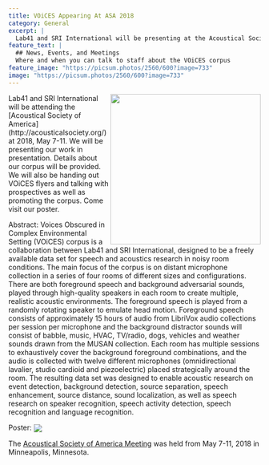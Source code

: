 ```yaml
---
title: VOiCES Appearing At ASA 2018
category: General
excerpt: |
  Lab41 and SRI International will be presenting at the Acoustical Society of America's annual meeting in May 7-11, 2018. We will be available for questions at our poster session. 
feature_text: |
  ## News, Events, and Meetings
  Where and when you can talk to staff about the VOiCES corpus
feature_image: "https://picsum.photos/2560/600?image=733"
image: "https://picsum.photos/2560/600?image=733"
---
```


<img align="right" width="300" src="http://acousticalsociety.org/wp-content/uploads/2018/04/ASA_Web_logo.png">
Lab41 and SRI International will be attending the [Acoustical Society of America](http://acousticalsociety.org/) at 2018, May 7-11. We will be presenting our work in presentation. Details about our corpus will be provided. We will also be handing out VOiCES flyers and talking with prospectives as well as promoting the corpus. Come visit our poster.

Abstract: 
Voices Obscured in Complex Environmental Setting (VOiCES) corpus is a collaboration between Lab41 and SRI International, designed to be a freely available data set for speech and acoustics research in noisy room conditions.  The main focus of the corpus is on distant microphone collection in a series of four rooms of different sizes and configurations. There are both foreground speech and background adversarial sounds, played through high-quality speakers in each room to create multiple, realistic acoustic environments. The foreground speech is played from a randomly rotating speaker to emulate head motion.  Foreground speech consists of approximately 15 hours of audio from LibriVox audio collections per session per microphone and the background distractor sounds will consist of babble, music, HVAC, TV/radio, dogs, vehicles and weather sounds drawn from the MUSAN collection. Each room has multiple sessions to exhaustively cover the background foreground combinations, and the audio is collected with twelve different microphones (omnidirectional lavalier, studio cardioid and piezoelectric) placed strategically around the room. The resulting data set was designed to enable acoustic research on event detection, background detection, source separation, speech enhancement, source distance, sound localization, as well as speech research on speaker recognition, speech activity detection, speech recognition and language recognition.


Poster:
<img align="center" widht ="900" src = /images/ASA2018-poster-v6.pdf>

The [Acoustical Society of America Meeting](http://acousticalsociety.org/) was held from May 7-11, 2018 in Minneapolis, Minnesota.

